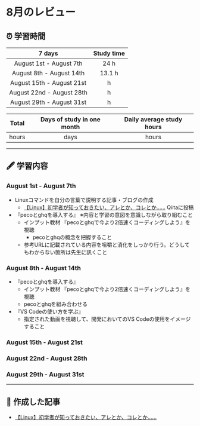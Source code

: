 # 8月のレビュー
## ⏰ 学習時間
| 7 days | Study time |
| :---: | :---: |
| August 1st - August 7th | 24 h |
| August 8th - August 14th | 13.1 h |
| August 15th - August 21st |  h |
| August 22nd - August 28th |  h |
| August 29th - August 31st |  h |

| Total | Days of study in one month | Daily average study hours |
| :---: | :---: | :---: |
|  hours |  days |  hours |
---
## 🖋️ 学習内容
### August 1st - August 7th
- Linuxコマンドを自分の言葉で説明する記事・ブログの作成
  - [【Linux】初学者が知っておきたい、アレとか、コレとか……](https://qiita.com/YSWEngineer/items/52370b37486f5907fc87 "【Linux】初学者が知っておきたい、アレとか、コレとか……") Qiitaに投稿
- 『pecoとghqを導入する』 ※内容と学習の意図を意識しながら取り組むこと
  - インプット教材 『pecoとghqで今より2倍速くコーディングしよう』を視聴
    - pecoとghqの概念を把握すること
  - 参考URLに記載されている内容を咀嚼と消化をしっかり行う。どうしてもわからない箇所は先生に訊くこと
### August 8th - August 14th
- 『pecoとghqを導入する』
  - インプット教材 『pecoとghqで今より2倍速くコーディングしよう』を視聴
  - pecoとghqを組み合わせる
- 『VS Codeの使い方を学ぶ』
  - 指定された動画を視聴して、開発においてのVS Codeの使用をイメージすること
### August 15th - August 21st
### August 22nd - August 28th
### August 29th - August 31st
---
## 📰 作成した記事
- [【Linux】初学者が知っておきたい、アレとか、コレとか……](https://qiita.com/YSWEngineer/items/52370b37486f5907fc87 "【Linux】初学者が知っておきたい、アレとか、コレとか……")
